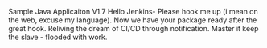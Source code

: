 
Sample Java Applicaiton V1.7
Hello Jenkins- Please hook me up (i mean on the web, excuse my language).
Now we have your package ready after the great hook.
Reliving the dream of CI/CD through notification.
Master it keep the slave - flooded with work.
